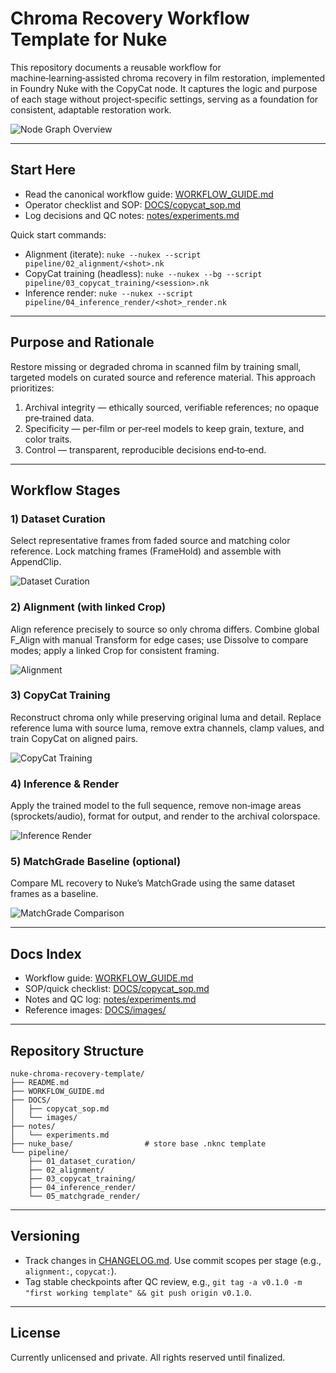 
# Chroma Recovery Workflow Template for Nuke

This repository documents a reusable workflow for machine‑learning‑assisted chroma recovery in film restoration, implemented in Foundry Nuke with the CopyCat node. It captures the logic and purpose of each stage without project‑specific settings, serving as a foundation for consistent, adaptable restoration work.

![Node Graph Overview](DOCS/images/NODE%20GRAPH%20OVERVIEW%20cropped.png)

---

## Start Here
- Read the canonical workflow guide: [WORKFLOW_GUIDE.md](WORKFLOW_GUIDE.md)
- Operator checklist and SOP: [DOCS/copycat_sop.md](DOCS/copycat_sop.md)
- Log decisions and QC notes: [notes/experiments.md](notes/experiments.md)

Quick start commands:
- Alignment (iterate): `nuke --nukex --script pipeline/02_alignment/<shot>.nk`
- CopyCat training (headless): `nuke --nukex --bg --script pipeline/03_copycat_training/<session>.nk`
- Inference render: `nuke --nukex --script pipeline/04_inference_render/<shot>_render.nk`

---

## Purpose and Rationale
Restore missing or degraded chroma in scanned film by training small, targeted models on curated source and reference material. This approach prioritizes:
1. Archival integrity — ethically sourced, verifiable references; no opaque pre‑trained data.
2. Specificity — per‑film or per‑reel models to keep grain, texture, and color traits.
3. Control — transparent, reproducible decisions end‑to‑end.

---

## Workflow Stages

### 1) Dataset Curation
Select representative frames from faded source and matching color reference. Lock matching frames (FrameHold) and assemble with AppendClip.

![Dataset Curation](DOCS/images/DATASET%20CURATION%20cropped.png)

### 2) Alignment (with linked Crop)
Align reference precisely to source so only chroma differs. Combine global F_Align with manual Transform for edge cases; use Dissolve to compare modes; apply a linked Crop for consistent framing.

![Alignment](DOCS/images/ALIGNMENT%20cropped.png)

### 3) CopyCat Training
Reconstruct chroma only while preserving original luma and detail. Replace reference luma with source luma, remove extra channels, clamp values, and train CopyCat on aligned pairs.

![CopyCat Training](DOCS/images/COPYCAT%20TRAINING%20cropped.png)

### 4) Inference & Render
Apply the trained model to the full sequence, remove non‑image areas (sprockets/audio), format for output, and render to the archival colorspace.

![Inference Render](DOCS/images/INFERENCE%20RENDER%20cropped.png)

### 5) MatchGrade Baseline (optional)
Compare ML recovery to Nuke’s MatchGrade using the same dataset frames as a baseline.

![MatchGrade Comparison](DOCS/images/MATCHGRADE%20RENDER%20OPTIONAL%20cropped.png)

---

## Docs Index
- Workflow guide: [WORKFLOW_GUIDE.md](WORKFLOW_GUIDE.md)
- SOP/quick checklist: [DOCS/copycat_sop.md](DOCS/copycat_sop.md)
- Notes and QC log: [notes/experiments.md](notes/experiments.md)
- Reference images: [DOCS/images/](DOCS/images)

---

## Repository Structure
```
nuke-chroma-recovery-template/
├── README.md
├── WORKFLOW_GUIDE.md
├── DOCS/
│   ├── copycat_sop.md
│   └── images/
├── notes/
│   └── experiments.md
├── nuke_base/                # store base .nknc template
└── pipeline/
    ├── 01_dataset_curation/
    ├── 02_alignment/
    ├── 03_copycat_training/
    ├── 04_inference_render/
    └── 05_matchgrade_render/
```

---

## Versioning
- Track changes in [CHANGELOG.md](CHANGELOG.md). Use commit scopes per stage (e.g., `alignment:`, `copycat:`).
- Tag stable checkpoints after QC review, e.g., `git tag -a v0.1.0 -m "first working template" && git push origin v0.1.0`.

---

## License
Currently unlicensed and private. All rights reserved until finalized.
